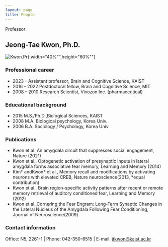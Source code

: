 ```yaml
---
layout: page
title: People
---
```


<p class="message">
  Professor
</p>

## Jeong-Tae Kwon, Ph.D.

![Kwon.Pr](<img width="94" alt="IMG_8577" src="https://github.com/KAISTCNNlab/KAISTCNNlab.github.io/assets/133527239/e4aac91d-64b9-4e5d-92e9-cbc5b21cec48">){:width="40%"",height="60%""}

### Professional career
* 2023 -          Assistant professor, Brain and Cognitive Science, KAIST
* 2016 - 2022     Postdoctoral fellow, Brain and Cognitive Science, MIT
* 2008 – 2010     Research Scientist, Vivozon Inc. (pharmaceutical)

### Educational background
* 2015            M.S./Ph.D.,Biological Sciences, KAIST
* 2008            M.A. Biological psychology, Korea Univ.
* 2006            B.A. Sociology / Psychology, Korea Univ

### Publications
* Kwon et al.,An amygdala circuit that suppresses social engagement, Nature (2021)
* Kwon et al., Optogenetic activation of presynaptic inputs in lateral amygdala forms associative fear memory, Learning and Memory (2014) 
* Kim* andKwon* et al., Memory recall and modifications by activating neurons with elevated CREB, Nature neuroscience(2013, *equal contribution)
* Kwon et al., Brain region-specific activity patterns after recent or remote memory retrieval of auditory conditioned fear, Learning and Memory (2012)
* Kwon et al.,Cornering the Fear Engram: Long-Term Synaptic Changes in the Lateral Nucleus of the Amygdala Following Fear Conditioning, Journal of Neuroscience(2009)

### Contact information
Office: N5, 2261-1   |   Phone: 042-350-6515   |   E-mail: jtkwon@kaist.ac.kr
